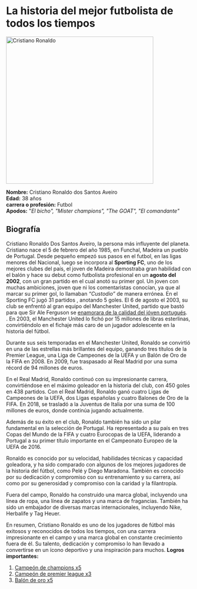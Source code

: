 # La historia del mejor futbolista de todos los tiempos
<img src="https://upload.wikimedia.org/wikipedia/commons/8/8c/Cristiano_Ronaldo_2018.jpg" alt="Cristiano Ronaldo" width="400"/>

**Nombre:** Cristiano Ronaldo dos Santos Aveiro<br>
**Edad:** 38 años<br>
**carrera o profesión:** Futbol<br>
**Apodos:** "_El bicho", "Mister champions", "The GOAT", "El comandante"_<br>
## **Biografía**<br>
Cristiano Ronaldo Dos Santos Aveiro, la persona más influyente del planeta. Cristiano nace el 5 de febrero del año 1985, en Funchal, Madeira un pueblo de Portugal. Desde pequeño empezó sus pasos en el futbol, en las ligas menores del Nacional, luego se incorpora al **Sporting FC**, uno de los mejores clubes del país, el joven de Madeira demostraba gran habilidad con el balón y hace su debut como futbolista profesional en un **agosto del 2002**, con un gran partido en el cual anotó su primer gol. Un joven con muchas ambiciones, joven que ni los comentaristas conocían, ya que al marcar su primer gol, lo llamaban _“Custodio”_ de manera errónea. En el Sporting FC jugó 31 partidos , anotando 5 goles. El 6 de agosto el 2003, su club se enfrentó al gran equipo del Manchester United, partido que bastó para que Sir Ale Ferguson se [enamorara de la calidad del jóven portugués](https://youtu.be/6Tq44dmdaiY).<br> 
. En 2003, el Manchester United lo fichó por 15 millones de libras esterlinas, convirtiéndolo en el fichaje más caro de un jugador adolescente en la historia del fútbol.

Durante sus seis temporadas en el Manchester United, Ronaldo se convirtió en una de las estrellas más brillantes del equipo, ganando tres títulos de la Premier League, una Liga de Campeones de la UEFA y un Balón de Oro de la FIFA en 2008. En 2009, fue traspasado al Real Madrid por una suma récord de 94 millones de euros.

En el Real Madrid, Ronaldo continuó con su impresionante carrera, convirtiéndose en el máximo goleador en la historia del club, con 450 goles en 438 partidos. Con el Real Madrid, Ronaldo ganó cuatro Ligas de Campeones de la UEFA, dos Ligas españolas y cuatro Balones de Oro de la FIFA. En 2018, se trasladó a la Juventus de Italia por una suma de 100 millones de euros, donde continúa jugando actualmente.

Además de su éxito en el club, Ronaldo también ha sido un pilar fundamental en la selección de Portugal. Ha representado a su país en tres Copas del Mundo de la FIFA y cuatro Eurocopas de la UEFA, liderando a Portugal a su primer título importante en el Campeonato Europeo de la UEFA de 2016.

Ronaldo es conocido por su velocidad, habilidades técnicas y capacidad goleadora, y ha sido comparado con algunos de los mejores jugadores de la historia del fútbol, como Pelé y Diego Maradona. También es conocido por su dedicación y compromiso con su entrenamiento y su carrera, así como por su generosidad y compromiso con la caridad y la filantropía.

Fuera del campo, Ronaldo ha construido una marca global, incluyendo una línea de ropa, una línea de zapatos y una marca de fragancias. También ha sido un embajador de diversas marcas internacionales, incluyendo Nike, Herbalife y Tag Heuer.

En resumen, Cristiano Ronaldo es uno de los jugadores de fútbol más exitosos y reconocidos de todos los tiempos, con una carrera impresionante en el campo y una marca global en constante crecimiento fuera de él. Su talento, dedicación y compromiso lo han llevado a convertirse en un ícono deportivo y una inspiración para muchos.
**Logros importantes:**<br>
1. [Campeón de champions x5](https://pbs.twimg.com/media/Dl3OKoJXsAEQ9bF?format=jpg&name=900x900)<br>
2. [Campeón de premier league x3](https://pbs.twimg.com/media/Fh3BQAsaAAEdlzA.jpg)<br>
3. [Balón de oro x5](https://phantom-marca.unidadeditorial.es/26f0a441e42e15990e97f265e073833c/resize/1320/f/jpg/assets/multimedia/imagenes/2019/06/10/15601758168566.png)

